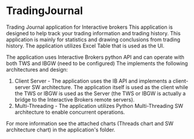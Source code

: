 # TradingJournal
Trading Journal application for Interactive brokers
This application is designed to help track your trading information and trading history.
This application is mainly for statistics and drawing conclusions from trading history.
The application utilizes Excel Table that is used as the UI.

The application uses Interactive Brokers python API and can operate with both TWS and IBGW (need to be configured)
The implements the following architectures and design:
1. Client Server - The application uses the IB API and implements a client-server SW architecture. The application itself is used as
   the client while the TWS or IBGW is used as the Server (the TWS or IBGW is actually a bridge to the Interactive Brokers remote servers).
2. Multi-Threading - The application utilizes Python Multi-Threading SW architecture to enable concurrent operations.

For more information see the attached charts (Threads chart and SW architecture chart) in the application's folder.


